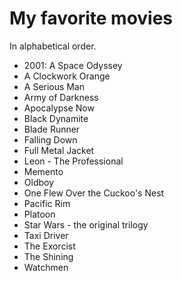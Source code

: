 # My favorite movies

In alphabetical order.

* 2001: A Space Odyssey
* A Clockwork Orange
* A Serious Man
* Army of Darkness
* Apocalypse Now
* Black Dynamite
* Blade Runner
* Falling Down
* Full Metal Jacket
* Leon - The Professional
* Memento
* Oldboy
* One Flew Over the Cuckoo's Nest
* Pacific Rim
* Platoon
* Star Wars - the original trilogy
* Taxi Driver
* The Exorcist
* The Shining
* Watchmen